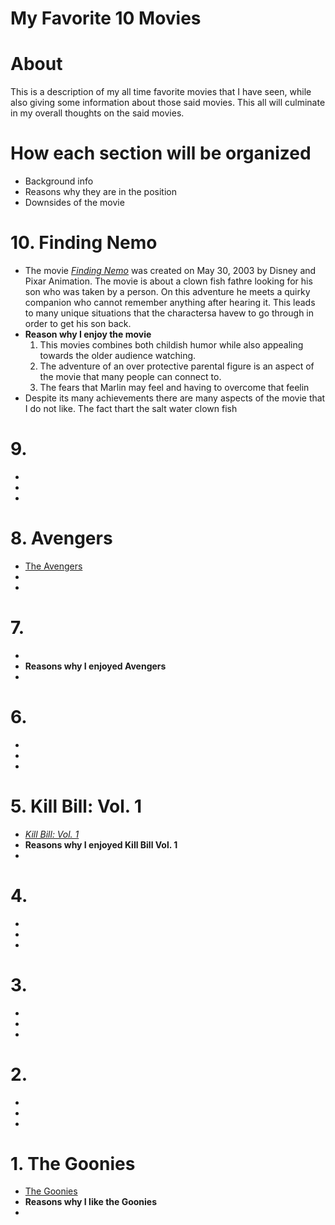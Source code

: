 # My Favorite 10 Movies 

# About
This is a description of my all time favorite movies that I have seen, while also giving some information about those said movies. This all will culminate in my overall thoughts on the said movies. 
# How each section will be organized  
- Background info
- Reasons why they are in the position
- Downsides of the movie
# 10. Finding Nemo
- The movie [*Finding Nemo*](https://www.imdb.com/title/tt0266543/) was created on May 30, 2003 by Disney and Pixar Animation. The movie is about a clown fish fathre looking for his son who was taken by a person. On this adventure he meets a quirky companion who cannot remember anything after hearing it. This leads to many unique situations that the charactersa havew to go through in order to get his son back.
- **Reason why I enjoy the movie**
    1. This movies combines both childish humor while also appealing towards the older audience watching.
    2. The adventure of an over protective parental figure is an aspect of the movie that many people can connect to.
    3. The fears that Marlin may feel and having to overcome that feelin
- Despite its many achievements there are many aspects of the movie that I do not like. The fact thart the salt water clown fish 
# 9.  
- 
- 
- 
# 8. Avengers
- [The Avengers](https://www.imdb.com/title/tt0848228/)
- 
- 
# 7.  
- 
- **Reasons why I enjoyed Avengers**
- 
# 6.  
- 
- 
- 
# 5. Kill Bill: Vol. 1
- [*Kill Bill: Vol. 1*](https://www.imdb.com/title/tt0266697/)
- **Reasons why I enjoyed Kill Bill Vol. 1**
- 
# 4. 
- 
- 
- 
# 3. 
- 
- 
- 
# 2.  
- 
- 
- 
# 1. The Goonies
- [The Goonies](https://www.imdb.com/title/tt0089218/)
- **Reasons why I like the Goonies**
- 
